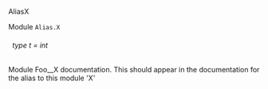 AliasX

 Module  `` Alias.X `` 
<a id="type-t"></a>
###### &nbsp; type t = int

Module Foo__X documentation. This should appear in the documentation for the alias to this module 'X'


